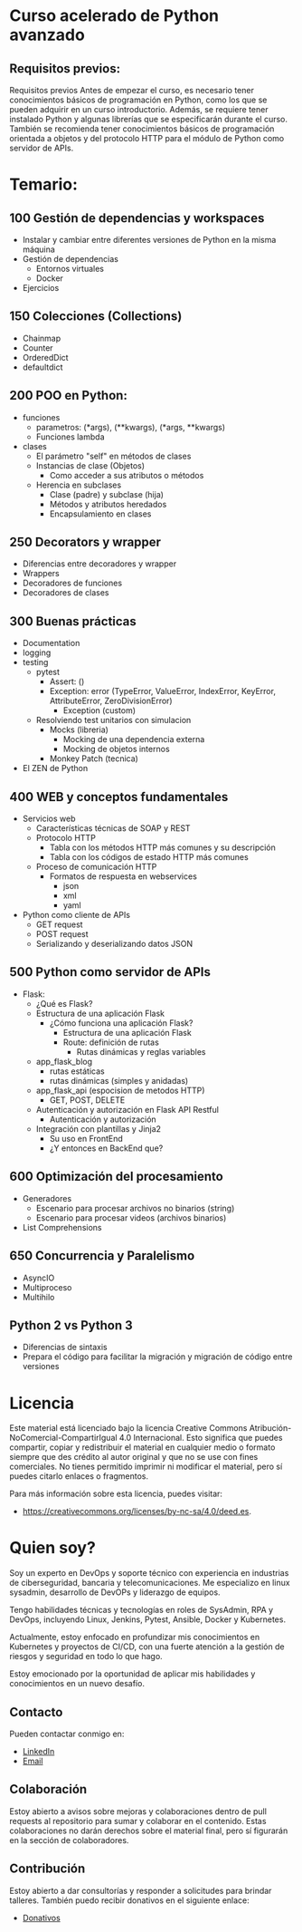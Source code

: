 # Curso acelerado de Python avanzado

## Requisitos previos:
Requisitos previos
Antes de empezar el curso, es necesario tener conocimientos básicos de programación en Python, como los que se pueden adquirir en un curso introductorio. Además, se requiere tener instalado Python y algunas librerías que se especificarán durante el curso. También se recomienda tener conocimientos básicos de programación orientada a objetos y del protocolo HTTP para el módulo de Python como servidor de APIs.

# Temario: 

## 100 Gestión de dependencias y workspaces
- Instalar y cambiar entre diferentes versiones de Python en la misma máquina
- Gestión de dependencias
  - Entornos virtuales
  - Docker
- Ejercicios

## 150 Colecciones (Collections)
- Chainmap
- Counter
- OrderedDict
- defaultdict

## 200 POO en Python:
- funciones
  - parametros: (*args), (**kwargs), (*args, **kwargs) 
  - Funciones lambda
- clases
  - El parámetro "self" en métodos de clases
  - Instancias de clase (Objetos)
    - Como acceder a sus atributos o métodos
  - Herencia en subclases
    - Clase (padre) y subclase (hija)
    - Métodos y atributos heredados
    - Encapsulamiento en clases

## 250 Decorators y wrapper
- Diferencias entre decoradores y wrapper
- Wrappers
- Decoradores de funciones
- Decoradores de clases

## 300 Buenas prácticas
- Documentation
- logging 
- testing
  - pytest
    - Assert: ()
    - Exception: error (TypeError, ValueError, IndexError, KeyError, AttributeError, ZeroDivisionError)
      - Exception (custom)
  - Resolviendo test unitarios con simulacion
    - Mocks (libreria)
      - Mocking de una dependencia externa
      - Mocking de objetos internos
    - Monkey Patch (tecnica)
- El ZEN de Python

## 400 WEB y conceptos fundamentales
- Servicios web
  - Características técnicas de SOAP y REST
  - Protocolo HTTP
    - Tabla con los métodos HTTP más comunes y su descripción
    - Tabla con los códigos de estado HTTP más comunes
  - Proceso de comunicación HTTP
    - Formatos de respuesta en webservices
      - json
      - xml
      - yaml
- Python como cliente de APIs
  - GET request
  - POST request
  - Serializando y deserializando datos JSON

## 500 Python como servidor de APIs
- Flask:
  - ¿Qué es Flask?
  - Estructura de una aplicación Flask
    - ¿Cómo funciona una aplicación Flask?
      - Estructura de una aplicación Flask
      - Route: definición de rutas
        - Rutas dinámicas y reglas variables
  - app_flask_blog
    - rutas estáticas
    - rutas dinámicas (simples y anidadas)
  - app_flask_api (espocision de metodos HTTP)
    - GET, POST, DELETE
  - Autenticación y autorización en Flask API Restful
    - Autenticación y autorización
  - Integración con plantillas y Jinja2
    - Su uso en FrontEnd
    - ¿Y entonces en BackEnd que?

## 600 Optimización del procesamiento
- Generadores
  - Escenario para procesar archivos no binarios (string)
  - Escenario para procesar videos (archivos binarios)
- List Comprehensions

## 650 Concurrencia y Paralelismo
- AsyncIO
- Multiproceso
- Multihilo

## Python 2 vs Python 3
 - Diferencias de sintaxis
 - Prepara el código para facilitar la migración y migración de código entre versiones

# Licencia
Este material está licenciado bajo la licencia Creative Commons Atribución-NoComercial-CompartirIgual 4.0 Internacional. Esto significa que puedes compartir, copiar y redistribuir el material en cualquier medio o formato siempre que des crédito al autor original y que no se use con fines comerciales. No tienes permitido imprimir ni modificar el material, pero sí puedes citarlo enlaces o fragmentos.

Para más información sobre esta licencia, puedes visitar:
  - https://creativecommons.org/licenses/by-nc-sa/4.0/deed.es.

# Quien soy?

Soy un experto en DevOps y soporte técnico con experiencia en industrias de ciberseguridad, bancaria y telecomunicaciones. Me especializo en linux sysadmin, desarrollo de DevOPs y liderazgo de equipos.

Tengo habilidades técnicas y tecnologías en roles de SysAdmin, RPA y DevOps, incluyendo Linux, Jenkins, Pytest, Ansible, Docker y Kubernetes. 

Actualmente, estoy enfocado en profundizar mis conocimientos en Kubernetes y proyectos de CI/CD, con una fuerte atención a la gestión de riesgos y seguridad en todo lo que hago.

Estoy emocionado por la oportunidad de aplicar mis habilidades y conocimientos en un nuevo desafío.

## Contacto
Pueden contactar conmigo en:

  * [LinkedIn](https://www.linkedin.com/in/nikoslastra/)
  * [Email](mailto:lastra.nikos@gmail.com)

## Colaboración
Estoy abierto a avisos sobre mejoras y colaboraciones dentro de pull requests al repositorio para sumar y colaborar en el contenido.
Estas colaboraciones no darán derechos sobre el material final, pero sí figurarán en la sección de colaboradores.

## Contribución
Estoy abierto a dar consultorías y responder a solicitudes para brindar talleres.
También puedo recibir donativos en el siguiente enlace:
  * [Donativos](https://ayudar.ar/nikosbluelion)
